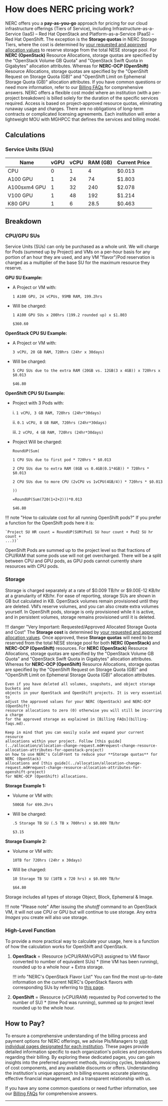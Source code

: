 # How does NERC pricing work?

NERC offers you a **pay-as-you-go** approach for pricing for our cloud infrastructure
offerings (Tiers of Service), including Infrastructure-as-a-Service (IaaS) – Red
Hat OpenStack and Platform-as-a-Service (PaaS) – Red Hat OpenShift. The exception
is the **Storage quotas** in NERC Storage Tiers, where the cost is determined by
[your requested and approved allocation values](../allocation/allocation-details.md#pi-and-manager-view)
to reserve storage from the total NESE storage pool. For **NERC (OpenStack)**
Resource Allocations, storage quotas are specified by the "OpenStack Volume GB
Quota" and "OpenStack Swift Quota in Gigabytes" allocation attributes. Whereas for
**NERC-OCP (OpenShift)** Resource Allocations, storage quotas are specified by the
"OpenShift Request on Storage Quota (GB)" and "OpenShift Limit on Ephemeral Storage
Quota (GB)" allocation attributes. If you have common questions or need more
information, refer to our [Billing FAQs](billing-faqs.md) for comprehensive answers.
NERC offers a flexible cost model where an institution (with a per-project breakdown)
is billed solely for the duration of the specific services required. Access is based
on project-approved resource quotas, eliminating runaway usage and charges. There
are no obligations of long-term contracts or complicated licensing agreements.
Each institution will enter a lightweight MOU with MGHPCC that defines the services
and billing model.

## Calculations

### Service Units (SUs)

| Name | vGPU | vCPU | RAM (GB) | Current Price |
| - | - | - | - | - |
| CPU | 0 | 1 | 4 | $0.013 |
| A100 GPU | 1 | 24 | 74 | $1.803 |
| A100sxm4 GPU | 1 | 32 | 240 | $2.078 |
| V100 GPU | 1 | 48 | 192 | $1.214 |
| K80 GPU | 1 | 6 | 28.5 | $0.463 |

## Breakdown

### CPU/GPU SUs

Service Units (SUs) can only be purchased as a whole unit. We will charge for
Pods (summed up by Project) and VMs on a per-hour basis for any portion of an
hour they are used, and any VM "flavor"/Pod reservation is charged as a multiplier
of the base SU for the maximum resource they reserve.

**GPU SU Example:**

- A Project or VM with:

    `1 A100 GPU, 24 vCPUs, 95MB RAM, 199.2hrs`

- Will be charged:

    `1 A100 GPU SUs x 200hrs (199.2 rounded up) x $1.803`

    `$360.60`

**OpenStack CPU SU Example:**

- A Project or VM with:

    `3 vCPU, 20 GB RAM, 720hrs (24hr x 30days)`

- Will be charged:

    `5 CPU SUs due to the extra RAM (20GB vs. 12GB(3 x 4GB)) x 720hrs x $0.013`

    `$46.80`

**OpenShift CPU SU Example:**

- Project with 3 Pods with:

    i. `1 vCPU, 3 GB RAM, 720hrs (24hr*30days)`

    ii. `0.1 vCPU, 8 GB RAM, 720hrs (24hr*30days)`

    iii. `2 vCPU, 4 GB RAM, 720hrs (24hr*30days)`

- Project Will be charged:

    `RoundUP(Sum(`

    `1 CPU SUs due to first pod * 720hrs * $0.013`

    `2 CPU SUs due to extra RAM (8GB vs 0.4GB(0.1*4GB)) * 720hrs * $0.013`

    `2 CPU SUs due to more CPU (2vCPU vs 1vCPU(4GB/4)) * 720hrs * $0.013`

    `))`

    `=RoundUP(Sum(720(1+2+2)))*0.013`

    `$46.80`

!!! note "How to calculate cost for all running OpenShift pods?"
    If you prefer a function for the OpenShift pods here it is:

    `Project SU HR count = RoundUP(SUM(Pod1 SU hour count + Pod2 SU hr count +
    ...))`

OpenShift Pods are summed up to the project level so that fractions of CPU/RAM
that some pods use will not get overcharged. There will be a split between CPU and
GPU pods, as GPU pods cannot currently share resources with CPU pods.

### Storage

Storage is charged separately at a rate of $0.009 TB/hr or $9.00E-12 KB/hr at a
granularity of KB/hr. For ease of reporting, storage SUs are shown in GB but calculated
in KB. OpenStack volumes remain provisioned until they are deleted. VM’s reserve
volumes, and you can also create extra volumes yourself. In OpenShift pods, storage
is only provisioned while it is active, and in persistent volumes, storage remains
provisioned until it is deleted.

!!! danger "Very Important: Requested/Approved Allocated Storage Quota and Cost"
    The **Storage cost** is determined by
    [your requested and approved allocation values](../allocation/allocation-details.md#pi-and-manager-view).
    Once approved, these **Storage quotas** will need to be reserved from the
    total NESE storage pool for both **NERC (OpenStack)** and **NERC-OCP (OpenShift)**
    resources. For **NERC (OpenStack)** Resource Allocations, storage quotas are
    specified by the "OpenStack Volume GB Quota" and "OpenStack Swift Quota in
    Gigabytes" allocation attributes. Whereas for **NERC-OCP (OpenShift)** Resource
    Allocations, storage quotas are specified by the "OpenShift Request on Storage
    Quota (GB)" and "OpenShift Limit on Ephemeral Storage Quota (GB)" allocation
    attributes.

    Even if you have deleted all volumes, snapshots, and object storage buckets and
    objects in your OpenStack and OpenShift projects. It is very essential to
    adjust the approved values for your NERC (OpenStack) and NERC-OCP (OpenShift)
    resource allocations to zero (0) otherwise you will still be incurring a charge
    for the approved storage as explained in [Billing FAQs](billing-faqs.md).

    Keep in mind that you can easily scale and expand your current resource
    allocations within your project. Follow [this guide](../allocation/allocation-change-request.md#request-change-resource-allocation-attributes-for-openstack-project)
    on how to use NERC's ColdFront to reduce your **Storage quotas** for NERC (OpenStack)
    allocations and [this guide](../allocation/allocation-change-request.md#request-change-resource-allocation-attributes-for-openshift-project)
    for NERC-OCP (OpenShift) allocations.

**Storage Example 1:**

- Volume or VM with:

    `500GB for 699.2hrs`

- Will be charged:

    `.5 Storage TB SU (.5 TB x 700hrs) x $0.009 TB/hr`

    `$3.15`

**Storage Example 2:**

- Volume or VM with:

    `10TB for 720hrs (24hr x 30days)`

- Will be charged:

    `10 Storage TB SU (10TB x 720 hrs) x $0.009 TB/hr`

    `$64.80`

Storage includes all types of storage Object, Block, Ephemeral & Image.

!!! note "Please note"
    After issuing the *shutoff* command to an OpenStack VM, it will not use CPU
    or GPU but will continue to use storage. Any extra *Images* you create will
    also use storage.

### High-Level Function

To provide a more practical way to calculate your usage, here is a function of
how the calculation works for OpenShift and OpenStack.

1. **OpenStack** = (Resource (vCPU/RAM/vGPU) assigned to VM flavor converted to
number of equivalent SUs) * (time VM has been running), rounded up to a whole
hour + Extra storage.

    !!! info "NERC's OpenStack Flavor List"
        You can find the most up-to-date information on the current NERC's OpenStack
        flavors with corresponding SUs by referring to [this page](../../openstack/create-and-connect-to-the-VM/flavors.md).

2. **OpenShift** =  (Resource (vCPU/RAM) requested by Pod converted to the number
of SU) * (time Pod was running), summed up to project level rounded up to the whole
hour.

## How to Pay?

To ensure a comprehensive understanding of the billing process and payment options
for NERC offerings, we advise PIs/Managers to [visit individual pages designated
for each institution](billing-process-for-my-institution.md). These pages provide
detailed information specific to each organization's policies and procedures
regarding their billing. By exploring these dedicated pages, you can gain insights
into the preferred payment methods, invoicing cycles, breakdowns of cost components,
and any available discounts or offers. Understanding the institution's unique
approach to billing ensures accurate planning, effective financial management,
and a transparent relationship with us.

If you have any some common questions or need further information, see our
[Billing FAQs](billing-faqs.md) for comprehensive answers.

---
